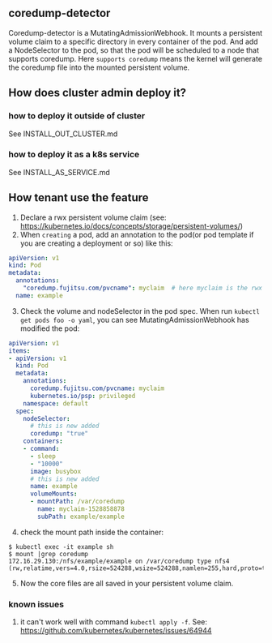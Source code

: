 ## coredump-detector

Coredump-detector is a MutatingAdmissionWebhook. It mounts a persistent volume claim to a specific directory in every container of the pod. And add a NodeSelector to the pod, so that the pod will be scheduled to a node that supports coredump. Here `supports coredump` means the kernel will generate the coredump file into the mounted persistent volume.


## How does cluster admin deploy it?

### how to deploy it outside of cluster
See INSTALL_OUT_CLUSTER.md

### how to deploy it as a k8s service
See INSTALL_AS_SERVICE.md

## How tenant use the feature

1. Declare a rwx persistent volume claim (see: https://kubernetes.io/docs/concepts/storage/persistent-volumes/)
2. When `creating` a pod, add an annotation to the pod(or pod template if you are creating a deployment or so) like this:
```yaml
apiVersion: v1
kind: Pod
metadata:
  annotations:
    "coredump.fujitsu.com/pvcname": myclaim  # here myclaim is the rwx persistent volume claim created in step one
  name: example
```
3. Check the volume and nodeSelector in the pod spec. When run `kubectl get pods foo -o yaml`, you can see MutatingAdmissionWebhook has modified the pod:
```yaml
apiVersion: v1
items:
- apiVersion: v1
  kind: Pod
  metadata:
    annotations:
      coredump.fujitsu.com/pvcname: myclaim
      kubernetes.io/psp: privileged
    namespace: default
  spec:
    nodeSelector:
      # this is new added
      coredump: "true"
    containers:
    - command:
      - sleep
      - "10000"
      image: busybox
      # this is new added
      name: example
      volumeMounts:
      - mountPath: /var/coredump
        name: myclaim-1528858878
        subPath: example/example
```

4. check the mount path inside the container:
```shell
$ kubectl exec -it example sh
$ mount |grep coredump
172.16.29.130:/nfs/example/example on /var/coredump type nfs4 (rw,relatime,vers=4.0,rsize=524288,wsize=524288,namlen=255,hard,proto=tcp,port=0,timeo=600,retrans=2,sec=sys,clientaddr=172.16.29.129,local_lock=none,addr=172.16.29.130)
```

5. Now the core files are all saved in your persistent volume claim.

### known issues
1. it can't work well with command `kubectl apply -f`. See: https://github.com/kubernetes/kubernetes/issues/64944
